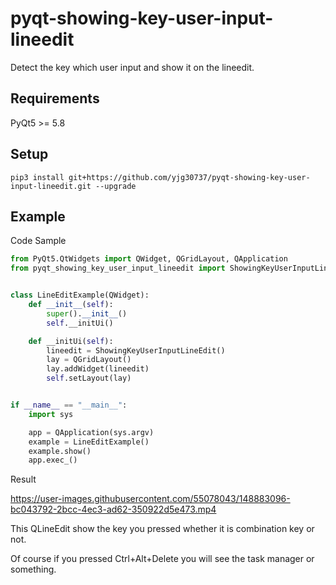 # pyqt-showing-key-user-input-lineedit
Detect the key which user input and show it on the lineedit.

## Requirements
PyQt5 >= 5.8

## Setup
```pip3 install git+https://github.com/yjg30737/pyqt-showing-key-user-input-lineedit.git --upgrade```

## Example
Code Sample
```python
from PyQt5.QtWidgets import QWidget, QGridLayout, QApplication
from pyqt_showing_key_user_input_lineedit import ShowingKeyUserInputLineEdit


class LineEditExample(QWidget):
    def __init__(self):
        super().__init__()
        self.__initUi()

    def __initUi(self):
        lineedit = ShowingKeyUserInputLineEdit()
        lay = QGridLayout()
        lay.addWidget(lineedit)
        self.setLayout(lay)


if __name__ == "__main__":
    import sys

    app = QApplication(sys.argv)
    example = LineEditExample()
    example.show()
    app.exec_()
```

Result

https://user-images.githubusercontent.com/55078043/148883096-bc043792-2bcc-4ec3-ad62-350922d5e473.mp4

This QLineEdit show the key you pressed whether it is combination key or not.

Of course if you pressed Ctrl+Alt+Delete you will see the task manager or something.
